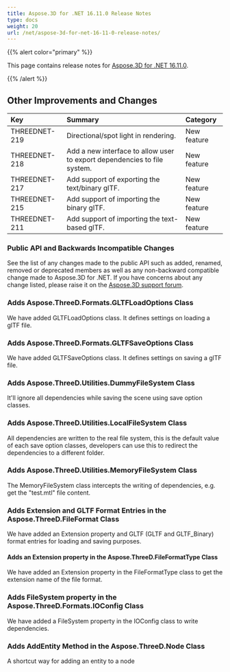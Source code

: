 ```yaml
---
title: Aspose.3D for .NET 16.11.0 Release Notes
type: docs
weight: 20
url: /net/aspose-3d-for-net-16-11-0-release-notes/
---
```


{{% alert color="primary" %}} 

This page contains release notes for [Aspose.3D for .NET 16.11.0](https://www.nuget.org/packages/Aspose.3D/16.11.0).

{{% /alert %}} 
## **Other Improvements and Changes**

|**Key**|**Summary**|**Category**|
| :- | :- | :- |
|THREEDNET-219|Directional/spot light in rendering.|New feature|
|THREEDNET-218|Add a new interface to allow user to export dependencies to file system.|New feature|
|THREEDNET-217|Add support of exporting the text/binary glTF.|New feature|
|THREEDNET-215|Add support of importing the binary glTF.|New feature|
|THREEDNET-211|Add support of importing the text-based glTF.|New feature|
### **Public API and Backwards Incompatible Changes**
See the list of any changes made to the public API such as added, renamed, removed or deprecated members as well as any non-backward compatible change made to Aspose.3D for .NET. If you have concerns about any change listed, please raise it on the [Aspose.3D support forum](https://forum.aspose.com/c/3d/18).
### **Adds Aspose.ThreeD.Formats.GLTFLoadOptions Class**
We have added GLTFLoadOptions class. It defines settings on loading a glTF file.
### **Adds Aspose.ThreeD.Formats.GLTFSaveOptions Class**
We have added GLTFSaveOptions class. It defines settings on saving a glTF file.
### **Adds Aspose.ThreeD.Utilities.DummyFileSystem Class**
It'll ignore all dependencies while saving the scene using save option classes.
### **Adds Aspose.ThreeD.Utilities.LocalFileSystem Class**
All dependencies are written to the real file system, this is the default value of each save option classes, developers can use this to redirect the dependencies to a different folder.
### **Adds Aspose.ThreeD.Utilities.MemoryFileSystem Class**
The MemoryFileSystem class intercepts the writing of dependencies, e.g. get the "test.mtl" file content.
### **Adds Extension and GLTF Format Entries in the Aspose.ThreeD.FileFormat Class**
We have added an Extension property and GLTF (GLTF and GLTF_Binary) format entries for loading and saving purposes.
#### **Adds an Extension property in the Aspose.ThreeD.FileFormatType Class**
We have added an Extension property in the FileFormatType class to get the extension name of the file format.
### **Adds FileSystem property in the Aspose.ThreeD.Formats.IOConfig Class**
We have added a FileSystem property in the IOConfig class to write dependencies.
### **Adds AddEntity Method in the Aspose.ThreeD.Node Class**
A shortcut way for adding an entity to a node
